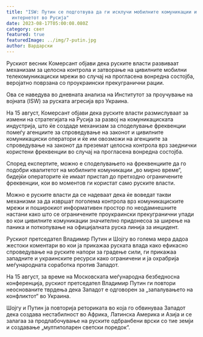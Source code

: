 ```yaml
---
title: "ISW: Путин се подготвува да ги исклучи мобилните комуникации и
  интернетот во Русија"
date: 2023-08-17T05:00:08.080Z
category: свет
featured: true
featuredImage: ../img/7-putin.jpg
author: Вардарски
---
```

Рускиот весник Комерсант објави дека руските власти развиваат механизам за целосна контрола и затворање на цивилните мобилни телекомуникациски мрежи во случај на прогласена вонредна состојба, веројатно поврзана со проукраински прекугранични рации.

Ова се наведува во дневната анализа на Институтот за проучување на војната (ISW) за руската агресија врз Украина.

На 15 август, Комерсант објави дека руските власти размислуваат за измени на стратегијата на Русија за развој на комуникациската индустрија, што ќе создаде механизам за споделување фреквенции помеѓу агенциите за спроведување на законот и цивилните комуникациски оператори и ќе им овозможи на агенциите за спроведување на законот да преземат целосна контрола врз заеднички користени фреквенции во случај на прогласена вонредна состојба.

Според експертите, можно е споделувањето на фреквенциите да го подобри квалитетот на мобилните комуникации „во мирно време“, бидејќи операторите ќе имаат пристап до претходно ограничените фреквенции, кои во моментов ги користат само руските власти.

Можно е руските власти да се надеваат дека ќе воведат такви механизми за да извршат поголема контрола врз комуникациските мрежи и поширокиот информативен простор по неодамнешните настани како што се ограничените проукраински прекугранични упади во кои цивилните комуникации значително придонесоа за ширење на паника и поткопување на официјалната руска линија за инцидент.

Рускиот претседател Владимир Путин и Шојгу во голема мера дадоа жестоки коментари во кои ја прикажаа руската влада како ефикасно спроведување на руските напори за градење сили, ги прикажаа западните и украинските ресурси како ограничени и ја охрабрија меѓународната соработка против Западот.

На 15 август, за време на Московската меѓународна безбедносна конференција, рускиот претседател Владимир Путин ги повтори неоснованите тврдења дека Западот е одговорен за „запалувањето на конфликтот“ во Украина.

Шојгу и Путин ја повторија реториката во која го обвинуваа Западот дека создава нестабилност во Африка, Латинска Америка и Азија и се залагаа за продлабочување на руските одбранбени врски со тие земји и создавање „мултиполарен светски поредок“.